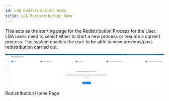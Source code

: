 ```yaml
---
id: LGA Redistribution Home
title: LGA Redistribution Home
---
```

This acts as the starting page for the Redistribution Process for the User. LGA users need to select either to start a new process or resume a current process. The system enables the user to be able to view previous/past redistribution carried out.

![img alt](/img/LGA_Redistribution1.png)
         Redistribution Home Page
        

